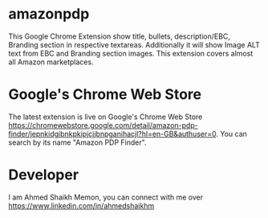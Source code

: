 # amazonpdp
This Google Chrome Extension show title, bullets, description/EBC, Branding section in respective textareas. Additionally it will show Image ALT text from EBC and Branding section images. This extension covers almost all Amazon marketplaces.

# Google's Chrome Web Store
The latest extension is live on Google's Chrome Web Store https://chromewebstore.google.com/detail/amazon-pdp-finder/jepnkidgibnkpkipjcjjbnpganihacjl?hl=en-GB&authuser=0. You can search by its name "Amazon PDP Finder".

# Developer
I am Ahmed Shaikh Memon, you can connect with me over https://www.linkedin.com/in/ahmedshaikhm

